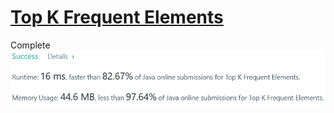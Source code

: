 # [Top K Frequent Elements](https://leetcode.com/problems/top-k-frequent-elements/)
Complete \
![img.png](img.png)